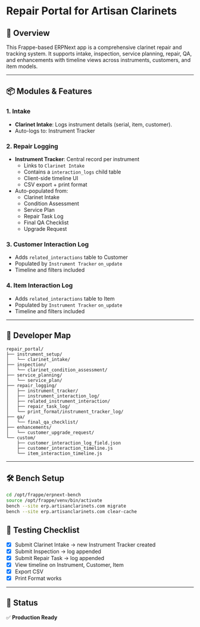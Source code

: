 # Repair Portal for Artisan Clarinets

## 🎯 Overview
This Frappe-based ERPNext app is a comprehensive clarinet repair and tracking system. It supports intake, inspection, service planning, repair, QA, and enhancements with timeline views across instruments, customers, and item models.

---

## 📦 Modules & Features

### 1. Intake
- **Clarinet Intake**: Logs instrument details (serial, item, customer).
- Auto-logs to: Instrument Tracker

### 2. Repair Logging
- **Instrument Tracker**: Central record per instrument
  - Links to `Clarinet Intake`
  - Contains a `interaction_logs` child table
  - Client-side timeline UI
  - CSV export + print format
- Auto-populated from:
  - Clarinet Intake
  - Condition Assessment
  - Service Plan
  - Repair Task Log
  - Final QA Checklist
  - Upgrade Request

### 3. Customer Interaction Log
- Adds `related_interactions` table to Customer
- Populated by `Instrument Tracker` `on_update`
- Timeline and filters included

### 4. Item Interaction Log
- Adds `related_interactions` table to Item
- Populated by `Instrument Tracker` `on_update`
- Timeline and filters included

---

## 🧩 Developer Map

```
repair_portal/
├── instrument_setup/
│   └── clarinet_intake/
├── inspection/
│   └── clarinet_condition_assessment/
├── service_planning/
│   └── service_plan/
├── repair_logging/
│   ├── instrument_tracker/
│   ├── instrument_interaction_log/
│   ├── related_instrument_interaction/
│   ├── repair_task_log/
│   └── print_format/instrument_tracker_log/
├── qa/
│   └── final_qa_checklist/
├── enhancements/
│   └── customer_upgrade_request/
└── custom/
    ├── customer_interaction_log_field.json
    ├── customer_interaction_timeline.js
    └── item_interaction_timeline.js
```

---

## 🛠️ Bench Setup
```bash
cd /opt/frappe/erpnext-bench
source /opt/frappe/venv/bin/activate
bench --site erp.artisanclarinets.com migrate
bench --site erp.artisanclarinets.com clear-cache
```

## 🧪 Testing Checklist
- [x] Submit Clarinet Intake → new Instrument Tracker created
- [x] Submit Inspection → log appended
- [x] Submit Repair Task → log appended
- [x] View timeline on Instrument, Customer, Item
- [x] Export CSV
- [x] Print Format works

---

## 📎 Status
✅ **Production Ready**